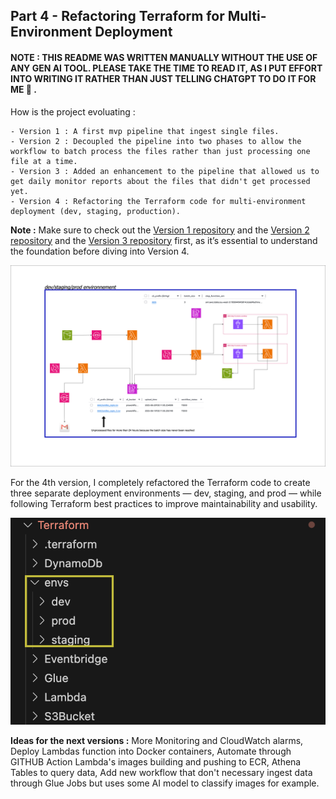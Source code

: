 ## Part 4 - Refactoring Terraform for Multi-Environment Deployment

#### NOTE : THIS README WAS WRITTEN MANUALLY WITHOUT THE USE OF ANY GEN AI TOOL. PLEASE TAKE THE TIME TO READ IT, AS I PUT EFFORT INTO WRITING IT RATHER THAN JUST TELLING CHATGPT TO DO IT FOR ME 🙂 .

How is the project evoluating : 

    - Version 1 : A first mvp pipeline that ingest single files.
    - Version 2 : Decoupled the pipeline into two phases to allow the workflow to batch process the files rather than just processing one file at a time.
    - Version 3 : Added an enhancement to the pipeline that allowed us to get daily monitor reports about the files that didn't get processed yet.
    - Version 4 : Refactoring the Terraform code for multi-environment deployment (dev, staging, production).


**Note :** Make sure to check out the [Version 1 repository](https://github.com/hamzabel99/Data_Ingestion_V1) and the [Version 2 repository](https://github.com/hamzabel99/Data_Ingestion_V2) and the [Version 3 repository](https://github.com/hamzabel99/Data_Ingestion_V3) first, as it’s essential to understand the foundation before diving into Version 4.

![Pipeline Architecture](Architecture_ingestion_V4.png)


For the 4th version, I completely refactored the Terraform code to create three separate deployment environments — dev, staging, and prod — while following Terraform best practices to improve maintainability and usability.

![Environements](Environements.png)

**Ideas for the next versions :** More Monitoring and CloudWatch alarms, Deploy Lambdas function into Docker containers, Automate through GITHUB Action Lambda's images building and pushing to ECR, Athena Tables to query data, Add new workflow that don't necessary ingest data through Glue Jobs but uses some AI model to classify images for example.








